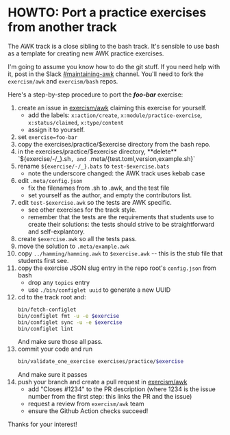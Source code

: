 # HOWTO: Port a practice exercises from another track

The AWK track is a close sibling to the bash track. 
It's sensible to use bash as a template for creating new AWK practice
exercises.

I'm going to assume you know how to do the git stuff.  If you need help with
it, post in the Slack [#maintaining-awk][slack] channel.  You'll need to
fork the `exercism/awk` and `exercism/bash` repos.

Here's a step-by-step procedure to port the **_foo-bar_** exercise:

1. create an issue in [exercism/awk][github] claiming this exercise for
   yourself.
    - add the labels: `x:action/create`, `x:module/practice-exercise`,
      `x:status/claimed`, `x:type/content`
    - assign it to yourself.
1. set `exercise=foo-bar`
1. copy the exercises/practice/$exercise directory from the bash repo.
1. in the exercises/practice/$exercise directory, **delete** `${exercise/-/_}.sh`, and
   `.meta/{test.toml,version,example.sh}`
1. rename `${exercise/-/_}.bats` to `test-$exercise.bats`
    - note the underscore changed: the AWK track uses kebab case
1. edit `.meta/config.json`
    - fix the filenames from .sh to .awk, and the test file
    - set yourself as the author, and empty the contributors list.
1. edit `test-$exercise.awk` so the tests are AWK specific. 
    - see other exercises for the track style.
    - remember that the tests are the requirements that students use to
      create their solutions: the tests should strive to be straightforward
      and self-explantory.
1. create `$exercise.awk` so all the tests pass.
1. move the solution to `.meta/example.awk`
1. copy `../hamming/hamming.awk` to `$exercise.awk` -- this is the stub file
   that students first see.
1. copy the exercise JSON slug entry in the repo root's `config.json` from bash
    - drop any `topics` entry
    - use `./bin/configlet uuid` to generate a new UUID
1. cd to the track root and:
    ```sh
    bin/fetch-configlet
    bin/configlet fmt -u -e $exercise
    bin/configlet sync -u -e $exercise
    bin/configlet lint
    ```
    And make sure those all pass.
1. commit your code and run
    ```sh
    bin/validate_one_exercise exercises/practice/$exercise
    ```
    And make sure it passes
1. push your branch and create a pull request in [exercism/awk][github]
    - add "Closes #1234" to the PR description (where 1234 is the issue
      number from the first step: this links the PR and the issue)
    - request a review from `exercism/awk` team
    - ensure the Github Action checks succeed!

Thanks for your interest!

[slack]: https://exercism-team.slack.com/archives/C03HT01H7N3 
[github]: https://github.com/exercism/awk 
